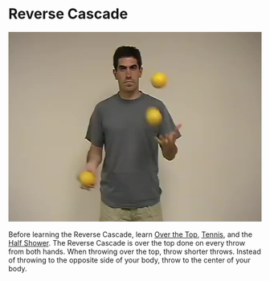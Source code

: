 # Reverse Cascade

![ReverseCascade](/resources/videos/poster/reversecascade.jpg)

Before learning the Reverse Cascade, learn [Over the Top](overthetop.md), [Tennis](tennis.md), and the [Half Shower](halfshower.md). The Reverse Cascade is over the top done on every throw from both hands. When throwing over the top, throw shorter throws. Instead of throwing to the opposite side of your body, throw to the center of your body.

